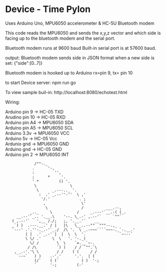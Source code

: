 # Device - Time Pylon

Uses Arduino Uno,
MPU6050 accelerometer &
HC-5U Bluetooth modem

This code reads the MPU6050 and sends the x,y,z vector and which side is facing up to the 
bluetooth modem and the serial port.

Bluetooth modem runs at 9600 baud
Built-in serial port is at 57600 baud.

output:
Bluetooth modem sends side in JSON format when a new side is set:
{"side":[0..7]}

Bluetooth modem is hooked up to Arduino rx=pin 9, tx= pin 10

to start Device server:
npm run go

To view sample buil-in:
http://localhost:8080/echotest.html

Wiring:

Arduino pin 9  -> HC-05 TXD<br>
Arudino pin 10 -> HC-05 RXD<br>
Arduino pin A4 -> MPU6050 SDA<br>
Arduino pin A5 -> MPU6050 SCL<br>
Arduino 3.3v   -> MPU6050 VCC<br>
Arduino 5v     -> HC-05 Vcc<br>
Ardunio gnd    -> MPU6050 GND<br>
Arduino gnd    -> HC-05 GND<br>
Arduino pin 2  -> MPU6050 INT<br>

```
             /""-._
            .      '-,
            :         '',
            ;      *     '.
            ' *         () '.
             \               \
              \      _.---.._ '.
               :  .' _.--''-''  \ ,'
                '/.'             . ;
                 ,                \'
                  \               /          ___.--,
           _.._     \           /     _.---'`__.-( (_.
     __.--'`_.. '.__.\    '--. \_.-' ,.--'`     `""`
   ( ,.--'`   ',__ /./;   ;, '.__.'`    __
   _`) )  .---.__.' / |   |\   \__..--""  """--.,_
   `---' .'.''-._.-'`_./  /\ '.  \ _.-~~~````~~~-._`-.__.'
         | |  .' _.-' |  |  \  \  '.               `~---`
         \ \/ .'     \  \   '. '-._)
           \/ /        \  \    `=.__`~-.
          / /\         `) )    / / `"".`\
    , _.-'.'\ \        / /    ( (     / /
     `--~`   ) )    .-'.'      '.'.  | (
             (/`    ( (`          ) )  '-;
             `      '-;         (-'
  ```
